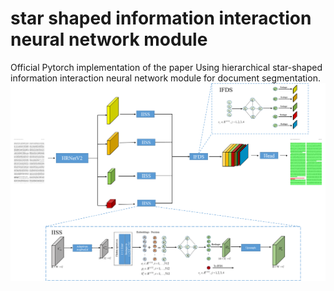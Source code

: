 # star shaped information interaction neural network module
Official Pytorch implementation of the paper Using hierarchical star-shaped information interaction neural network module for document segmentation. 
![The overflow chart](https://github.com/Adjustable-spiderman/star-shaped-information-interaction-neural-network-module-/blob/main/%E6%95%B4%E4%BD%93%E6%B5%81%E7%A8%8B%E5%9B%BE2.png)
